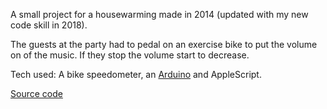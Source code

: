 A small project for a housewarming made in 2014 (updated with my new code skill in 2018).

The guests at the party had to pedal on an exercise bike to put the volume on of the music. If they stop the volume start to decrease.

Tech used: A bike speedometer, an [Arduino](https://www.arduino.cc) and AppleScript.

<a class="btn btn-primary btn-lg" href="http://www.mors.es/sound-bike/"><i class="fas fa-file-code"></i> Source code</a>
